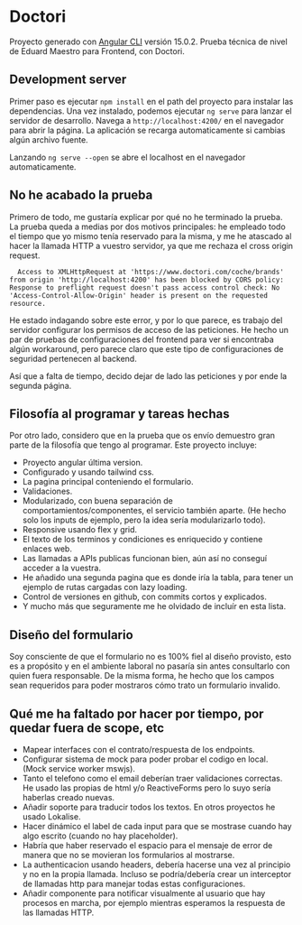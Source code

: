 # Doctori

Proyecto generado con [Angular CLI](https://github.com/angular/angular-cli) versión 15.0.2.
Prueba técnica de nivel de Eduard Maestro para Frontend, con Doctori.

## Development server

Primer paso es ejecutar `npm install` en el path del proyecto para instalar las dependencias.
Una vez instalado, podemos ejecutar `ng serve` para lanzar el servidor de desarrollo.
Navega a `http://localhost:4200/` en el navegador para abrir la página.
La aplicación se recarga automaticamente si cambias algún archivo fuente.

Lanzando `ng serve --open` se abre el localhost en el navegador automaticamente.

## No he acabado la prueba

  Primero de todo, me gustaría explicar por qué no he terminado la prueba.
  La prueba queda a medias por dos motivos principales: he empleado todo el tiempo que yo mismo tenía reservado para la misma, y me he atascado al hacer la llamada HTTP a vuestro servidor, ya que me rechaza el cross origin request.

      Access to XMLHttpRequest at 'https://www.doctori.com/coche/brands' from origin 'http://localhost:4200' has been blocked by CORS policy: Response to preflight request doesn't pass access control check: No 'Access-Control-Allow-Origin' header is present on the requested resource.

  He estado indagando sobre este error, y por lo que parece, es trabajo del servidor configurar los permisos de acceso de las peticiones.
  He hecho un par de pruebas de configuraciones del frontend para ver si encontraba algún workaround, pero parece claro que este tipo de configuraciones de seguridad pertenecen al backend.

  Así que a falta de tiempo, decido dejar de lado las peticiones y por ende la segunda página.

## Filosofía al programar y tareas hechas

  Por otro lado, considero que en la prueba que os envío demuestro gran parte de la filosofía que tengo al programar. Este proyecto incluye:

- Proyecto angular última version.
- Configurado y usando tailwind css.
- La pagina principal conteniendo el formulario.
- Validaciones.
- Modularizado, con buena separación de comportamientos/componentes, el servicio también aparte.
    (He hecho solo los inputs de ejemplo, pero la idea sería modularizarlo todo).
- Responsive usando flex y grid.
- El texto de los terminos y condiciones es enriquecido y contiene enlaces web.
- Las llamadas a APIs publicas funcionan bien, aún así no conseguí acceder a la vuestra.
- He añadido una segunda pagina que es donde iría la tabla, para tener un ejemplo de rutas
    cargadas con lazy loading.
- Control de versiones en github, con commits cortos y explicados.
- Y mucho más que seguramente me he olvidado de incluír en esta lista.

## Diseño del formulario

  Soy consciente de que el formulario no es 100% fiel al diseño provisto, esto es a propósito y en el ambiente laboral no pasaría sin antes consultarlo con quien fuera responsable.
  De la misma forma, he hecho que los campos sean requeridos para poder mostraros cómo trato un formulario invalido.

## Qué me ha faltado por hacer por tiempo, por quedar fuera de scope, etc

- Mapear interfaces con el contrato/respuesta de los endpoints.
- Configurar sistema de mock para poder probar el codigo en local. (Mock service worker mswjs).
- Tanto el telefono como el email deberían traer validaciones correctas.
    He usado las propias de html y/o ReactiveForms pero lo suyo sería haberlas creado nuevas.
- Añadir soporte para traducir todos los textos. En otros proyectos he usado Lokalise.
- Hacer dinámico el label de cada input para que se mostrase cuando hay algo escrito (cuando no hay
    placeholder).
- Habría que haber reservado el espacio para el mensaje de error de manera que no se movieran los formularios al mostrarse.
- La authenticacion usando headers, debería hacerse una vez al principio y no en la propia llamada. Incluso se podría/debería crear un interceptor de llamadas http para manejar todas estas configuraciones.
- Añadir componente para notificar visualmente al usuario que hay procesos en marcha, por ejemplo mientras esperamos la respuesta de las llamadas HTTP.
